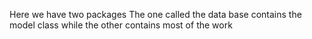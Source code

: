 Here we have two packages
The one called the data base contains the model class while the other contains most of the work
